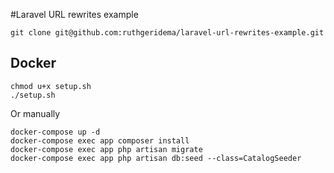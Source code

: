 #Laravel URL rewrites example

```
git clone git@github.com:ruthgeridema/laravel-url-rewrites-example.git
```


## Docker
```
chmod u+x setup.sh
./setup.sh
```
Or manually
```
docker-compose up -d
docker-compose exec app composer install
docker-compose exec app php artisan migrate
docker-compose exec app php artisan db:seed --class=CatalogSeeder
```